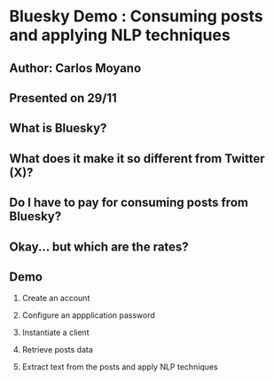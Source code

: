 # Bluesky Demo : Consuming posts and applying NLP techniques
## Author: Carlos Moyano
## Presented on 29/11

## What is Bluesky?

## What does it make it so different from Twitter (X)?

## Do I have to pay for consuming posts from Bluesky?

## Okay... but which are the rates?

## Demo

1. Create an account

2. Configure an appplication password

3. Instantiate a client

4. Retrieve posts data

5. Extract text from the posts and apply NLP techniques